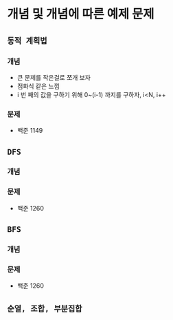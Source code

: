 # 개념 및 개념에 따른 예제 문제

## `동적 계획법`

### 개념

- 큰 문제를 작은걸로 쪼개 보자
- 점화식 같은 느낌
- i 번 째의 값을 구하기 위해 0~(i-1) 까지를 구하자, i<N, i++

### 문제

- 백준 1149

## `DFS`

### 개념

### 문제

- 백준 1260

## `BFS`

### 개념

### 문제

- 백준 1260

## `순열, 조합, 부분집합`